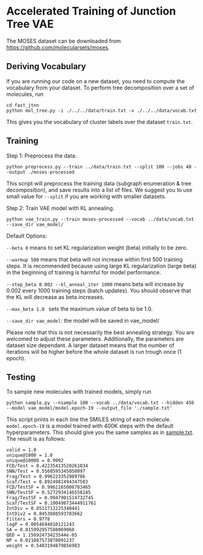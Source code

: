 # Accelerated Training of Junction Tree VAE

The MOSES dataset can be downloaded from https://github.com/molecularsets/moses.

## Deriving Vocabulary

If you are running our code on a new dataset, you need to compute the vocabulary from your dataset.
To perform tree decomposition over a set of molecules, run

```
cd fast_jtnn
python mol_tree.py -i ./../../data/train.txt -v ./../../data/vocab.txt
```

This gives you the vocabulary of cluster labels over the dataset `train.txt`.

## Training

Step 1: Preprocess the data:

```
python preprocess.py --train ../data/train.txt --split 100 --jobs 40 --output ./moses-processed
```

This script will preprocess the training data (subgraph enumeration & tree decomposition), and save results into a list of files. We suggest you to use small value for `--split` if you are working with smaller datasets.

Step 2: Train VAE model with KL annealing.

```
python vae_train.py --train moses-processed --vocab ../data/vocab.txt --save_dir vae_model/
```

Default Options:

`--beta 0` means to set KL regularization weight (beta) initially to be zero.

`--warmup 500` means that beta will not increase within first 500 training steps. It is recommended because using large KL regularization (large beta) in the beginning of training is harmful for model performance.

`--step_beta 0.002 --kl_anneal_iter 1000` means beta will increase by 0.002 every 1000 training steps (batch updates). You should observe that the KL will decrease as beta increases.

`--max_beta 1.0 ` sets the maximum value of beta to be 1.0.

`--save_dir vae_model`: the model will be saved in vae_model/

Please note that this is not necessarily the best annealing strategy. You are welcomed to adjust these parameters. Additionally, the parameters are dataset size dependant.
A larger dataset means that the number of iterations will be higher before the whole dataset is run trough once (1 epoch).

## Testing

To sample new molecules with trained models, simply run

```
python sample.py --nsample 100 --vocab ../data/vocab.txt --hidden 450 --model vae_model/model.epoch-19 --output_file './sample.txt'
```

This script prints in each line the SMILES string of each molecule. `model.epoch-19` is a model trained with 400K steps with the default hyperparameters. This should give you the same samples as in [sample.txt](sample.txt). The result is as follows:

```
valid = 1.0
unique@1000 = 1.0
unique@10000 = 0.9992
FCD/Test = 0.42235413520261034
SNN/Test = 0.5560595345050097
Frag/Test = 0.996223352989786
Scaf/Test = 0.8924981494347503
FCD/TestSF = 0.9962165008703465
SNN/TestSF = 0.5272934146558245
Frag/TestSF = 0.9947901514732745
Scaf/TestSF = 0.10049873444911761
IntDiv = 0.8511712225340441
IntDiv2 = 0.8453088593783662
Filters = 0.9778
logP = 0.0054694810121243
SA = 0.015992957588069068
QED = 1.15692473423544e-05
NP = 0.021087573878091237
weight = 0.5403194879856983
```
